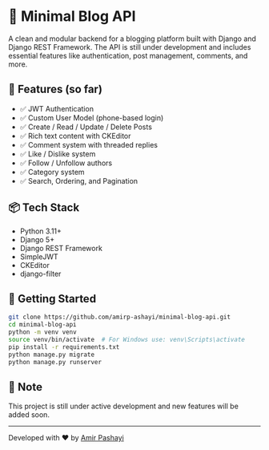 # 📰 Minimal Blog API

A clean and modular backend for a blogging platform built with Django and Django REST Framework. The API is still under development and includes essential features like authentication, post management, comments, and more.

## 🚀 Features (so far)

- ✅ JWT Authentication
- ✅ Custom User Model (phone-based login)
- ✅ Create / Read / Update / Delete Posts
- ✅ Rich text content with CKEditor
- ✅ Comment system with threaded replies
- ✅ Like / Dislike system
- ✅ Follow / Unfollow authors
- ✅ Category system
- ✅ Search, Ordering, and Pagination

## 📦 Tech Stack

- Python 3.11+
- Django 5+
- Django REST Framework
- SimpleJWT
- CKEditor
- django-filter

## 📁 Getting Started

```bash
git clone https://github.com/amirp-ashayi/minimal-blog-api.git
cd minimal-blog-api
python -m venv venv
source venv/bin/activate  # For Windows use: venv\Scripts\activate
pip install -r requirements.txt
python manage.py migrate
python manage.py runserver
```


## 📌 Note

This project is still under active development and new features will be added soon.

---

Developed with ❤️ by [Amir Pashayi](https://github.com/amir-pashayi)

